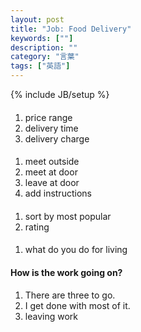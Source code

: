 ```yaml
---
layout: post
title: "Job: Food Delivery"
keywords: [""]
description: ""
category: "言葉"
tags: ["英語"]
---
```

{% include JB/setup %}

####
1. price range
2. delivery time
3. delivery charge


####
1. meet outside 
2. meet at door
3. leave at door
4. add instructions


####
1. sort by most popular
2. rating

####
1. what do you do for living


####  How is the work going on?
1. There are three to go.
2. I get done with most of it.
3. leaving work

